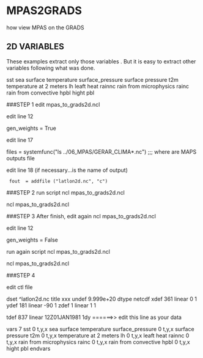 # MPAS2GRADS
how  view MPAS on the GRADS

## 2D VARIABLES
These examples extract only those variables . But it is easy to extract other variables following what was done.

sst  sea surface temperature
surface_pressure surface pressure
t2m     temperature at 2 meters
lh      leaft heat
rainnc  rain from microphysics
rainc   rain from convective
hpbl    hight pbl 

###STEP 1 
edit mpas_to_grads2d.ncl 

edit line  12 

gen_weights =  True

edit line 17  

 files = systemfunc("ls ../06_MPAS/GERAR_CLIMA*.nc")  ;;; where are MAPS outputs file 
 
 edit line 18 (if necessary...is the name of output) 
 
     fout  = addfile ("latlon2d.nc", "c")
     
 
 ###STEP 2 
 run script ncl mpas_to_grads2d.ncl 

ncl mpas_to_grads2d.ncl 

###STEP 3 
After finish, edit again ncl mpas_to_grads2d.ncl 

edit line  12 

gen_weights =  False 

run again script ncl mpas_to_grads2d.ncl 

ncl mpas_to_grads2d.ncl 

###STEP 4 

edit ctl file 

dset ^latlon2d.nc
title xxx
undef 9.999e+20
dtype netcdf
xdef 361 linear 0 1
ydef 181 linear -90 1
zdef 1   linear 1 1 

tdef 837 linear  12Z01JAN1981 1dy    ======>> edit this line as your data

vars 7
sst 0 t,y,x  sea surface temperature
surface_pressure 0 t,y,x  surface pressure
t2m 0 t,y,x  temperature at 2 meters
lh 0 t,y,x  leaft heat
rainnc 0 t,y,x  rain from microphysics
rainc 0 t,y,x  rain from convective
hpbl 0 t,y,x   hight pbl 
endvars 







